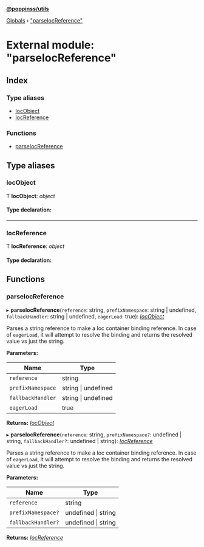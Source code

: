 **[@poppinss/utils](../README.md)**

[Globals](../README.md) › ["parseIocReference"](_parseiocreference_.md)

# External module: "parseIocReference"

## Index

### Type aliases

* [IocObject](_parseiocreference_.md#iocobject)
* [IocReference](_parseiocreference_.md#iocreference)

### Functions

* [parseIocReference](_parseiocreference_.md#parseiocreference)

## Type aliases

###  IocObject

Ƭ **IocObject**: *object*

#### Type declaration:

___

###  IocReference

Ƭ **IocReference**: *object*

#### Type declaration:

## Functions

###  parseIocReference

▸ **parseIocReference**(`reference`: string, `prefixNamespace`: string | undefined, `fallbackHandler`: string | undefined, `eagerLoad`: true): *[IocObject](_parseiocreference_.md#iocobject)*

Parses a string reference to make a Ioc container binding reference. In case
of `eagerLoad`, it will attempt to resolve the binding and returns the
resolved value vs just the string.

**Parameters:**

Name | Type |
------ | ------ |
`reference` | string |
`prefixNamespace` | string \| undefined |
`fallbackHandler` | string \| undefined |
`eagerLoad` | true |

**Returns:** *[IocObject](_parseiocreference_.md#iocobject)*

▸ **parseIocReference**(`reference`: string, `prefixNamespace?`: undefined | string, `fallbackHandler?`: undefined | string): *[IocReference](_parseiocreference_.md#iocreference)*

Parses a string reference to make a Ioc container binding reference. In case
of `eagerLoad`, it will attempt to resolve the binding and returns the
resolved value vs just the string.

**Parameters:**

Name | Type |
------ | ------ |
`reference` | string |
`prefixNamespace?` | undefined \| string |
`fallbackHandler?` | undefined \| string |

**Returns:** *[IocReference](_parseiocreference_.md#iocreference)*